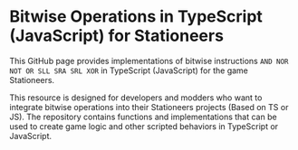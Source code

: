 # Bitwise Operations in TypeScript (JavaScript) for Stationeers

This GitHub page provides implementations of bitwise instructions `AND NOR NOT OR SLL SRA SRL XOR` in TypeScript (JavaScript) for the game Stationeers.

This resource is designed for developers and modders who want to integrate bitwise operations into their Stationeers projects (Based on TS or JS). The repository contains functions and implementations that can be used to create game logic and other scripted behaviors in TypeScript or JavaScript.
